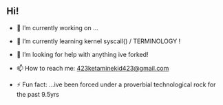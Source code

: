 ## Hi!










- 🔭 I’m currently working on ...
- 🌱 I’m currently learning kernel syscall() / TERMINOLOGY !

- 🤔 I’m looking for help with anything ive forked!

- 📫 How to reach me: 423ketaminekid423@gmail.com

- ⚡ Fun fact: ...ive been forced under a proverbial technological rock for the past 9.5yrs


